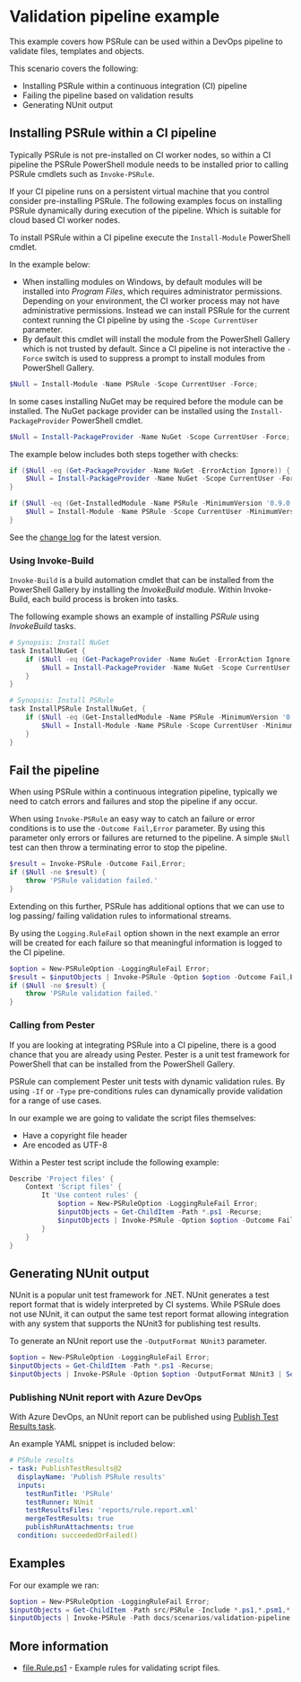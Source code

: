 # Validation pipeline example

This example covers how PSRule can be used within a DevOps pipeline to validate files, templates and objects.

This scenario covers the following:

- Installing PSRule within a continuous integration (CI) pipeline
- Failing the pipeline based on validation results
- Generating NUnit output

## Installing PSRule within a CI pipeline

Typically PSRule is not pre-installed on CI worker nodes, so within a CI pipeline the PSRule PowerShell module needs to be installed prior to calling PSRule cmdlets such as `Invoke-PSRule`.

If your CI pipeline runs on a persistent virtual machine that you control consider pre-installing PSRule. The following examples focus on installing PSRule dynamically during execution of the pipeline. Which is suitable for cloud based CI worker nodes.

To install PSRule within a CI pipeline execute the `Install-Module` PowerShell cmdlet.

In the example below:

- When installing modules on Windows, by default modules will be installed into _Program Files_, which requires administrator permissions. Depending on your environment, the CI worker process may not have administrative permissions. Instead we can install PSRule for the current context running the CI pipeline by using the `-Scope CurrentUser` parameter.
- By default this cmdlet will install the module from the PowerShell Gallery which is not trusted by default. Since a CI pipeline is not interactive the `-Force` switch is used to suppress a prompt to install modules from PowerShell Gallery.

```powershell
$Null = Install-Module -Name PSRule -Scope CurrentUser -Force;
```

In some cases installing NuGet may be required before the module can be installed. The NuGet package provider can be installed using the `Install-PackageProvider` PowerShell cmdlet.

```powershell
$Null = Install-PackageProvider -Name NuGet -Scope CurrentUser -Force;
```

The example below includes both steps together with checks:

```powershell
if ($Null -eq (Get-PackageProvider -Name NuGet -ErrorAction Ignore)) {
    $Null = Install-PackageProvider -Name NuGet -Scope CurrentUser -Force;
}

if ($Null -eq (Get-InstalledModule -Name PSRule -MinimumVersion '0.9.0' -ErrorAction Ignore)) {
    $Null = Install-Module -Name PSRule -Scope CurrentUser -MinimumVersion '0.9.0' -Force;
}
```

See the [change log](https://github.com/BernieWhite/PSRule/blob/master/CHANGELOG.md) for the latest version.

### Using Invoke-Build

`Invoke-Build` is a build automation cmdlet that can be installed from the PowerShell Gallery by installing the _InvokeBuild_ module.
Within Invoke-Build, each build process is broken into tasks.

The following example shows an example of installing _PSRule_ using _InvokeBuild_ tasks.

```powershell
# Synopsis: Install NuGet
task InstallNuGet {
    if ($Null -eq (Get-PackageProvider -Name NuGet -ErrorAction Ignore)) {
        $Null = Install-PackageProvider -Name NuGet -Scope CurrentUser -Force;
    }
}

# Synopsis: Install PSRule
task InstallPSRule InstallNuGet, {
    if ($Null -eq (Get-InstalledModule -Name PSRule -MinimumVersion '0.9.0' -ErrorAction Ignore)) {
        $Null = Install-Module -Name PSRule -Scope CurrentUser -MinimumVersion '0.9.0' -Force;
    }
}
```

## Fail the pipeline

When using PSRule within a continuous integration pipeline, typically we need to catch errors and failures and stop the pipeline if any occur.

When using `Invoke-PSRule` an easy way to catch an failure or error conditions is to use the `-Outcome Fail,Error` parameter. By using this parameter only errors or failures are returned to the pipeline. A simple `$Null` test can then throw a terminating error to stop the pipeline.

```powershell
$result = Invoke-PSRule -Outcome Fail,Error;
if ($Null -ne $result) {
    throw 'PSRule validation failed.'
}
```

Extending on this further, PSRule has additional options that we can use to log passing/ failing validation rules to informational streams.

By using the `Logging.RuleFail` option shown in the next example an error will be created for each failure so that meaningful information is logged to the CI pipeline.

```powershell
$option = New-PSRuleOption -LoggingRuleFail Error;
$result = $inputObjects | Invoke-PSRule -Option $option -Outcome Fail,Error;
if ($Null -ne $result) {
    throw 'PSRule validation failed.'
}
```

### Calling from Pester

If you are looking at integrating PSRule into a CI pipeline, there is a good chance that you are already using Pester.
Pester is a unit test framework for PowerShell that can be installed from the PowerShell Gallery.

PSRule can complement Pester unit tests with dynamic validation rules.
By using `-If` or `-Type` pre-conditions rules can dynamically provide validation for a range of use cases.

In our example we are going to validate the script files themselves:

- Have a copyright file header
- Are encoded as UTF-8

Within a Pester test script include the following example:

```powershell
Describe 'Project files' {
    Context 'Script files' {
        It 'Use content rules' {
            $option = New-PSRuleOption -LoggingRuleFail Error;
            $inputObjects = Get-ChildItem -Path *.ps1 -Recurse;
            $inputObjects | Invoke-PSRule -Option $option -Outcome Fail,Error | Should -BeNullOrEmpty;
        }
    }
}
```

## Generating NUnit output

NUnit is a popular unit test framework for .NET. NUnit generates a test report format that is widely interpreted by CI systems.
While PSRule does not use NUnit, it can output the same test report format allowing integration with any system that supports the NUnit3 for publishing test results.

To generate an NUnit report use the `-OutputFormat NUnit3` parameter.

```powershell
$option = New-PSRuleOption -LoggingRuleFail Error;
$inputObjects = Get-ChildItem -Path *.ps1 -Recurse;
$inputObjects | Invoke-PSRule -Option $option -OutputFormat NUnit3 | Set-Content -Path reports/rule.report.xml;
```

### Publishing NUnit report with Azure DevOps

With Azure DevOps, an NUnit report can be published using [Publish Test Results task][publish-test-results].

An example YAML snippet is included below:

```yaml
# PSRule results
- task: PublishTestResults@2
  displayName: 'Publish PSRule results'
  inputs:
    testRunTitle: 'PSRule'
    testRunner: NUnit
    testResultsFiles: 'reports/rule.report.xml'
    mergeTestResults: true
    publishRunAttachments: true
  condition: succeededOrFailed()
```

## Examples

For our example we ran:

```powershell
$option = New-PSRuleOption -LoggingRuleFail Error;
$inputObjects = Get-ChildItem -Path src/PSRule -Include *.ps1,*.psm1,*.psd1 -Recurse;
$inputObjects | Invoke-PSRule -Path docs/scenarios/validation-pipeline -Option $option -OutputFormat NUnit3 | Set-Content -Path reports/rule.report.xml;
```

## More information

- [file.Rule.ps1] - Example rules for validating script files.

[file.Rule.ps1]: file.Rule.ps1
[publish-test-results]: https://docs.microsoft.com/en-us/azure/devops/pipelines/tasks/test/publish-test-results
